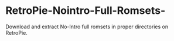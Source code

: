 # RetroPie-Nointro-Full-Romsets-
Download and extract No-Intro full romsets in proper directories on RetroPie.
